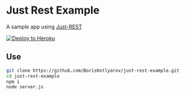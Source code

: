 # Just Rest Example #
A sample app using [Just-REST](https://www.npmjs.com/package/just-rest)

[![Deploy to Heroku](https://www.herokucdn.com/deploy/button.png)](https://heroku.com/deploy?template=https://github.com/BorisKotlyarov/just-rest-example/tree/master)

## Use
```bash
git clone https://github.com/BorisKotlyarov/just-rest-example.git
cd just-rest-example
npm i
node server.js
